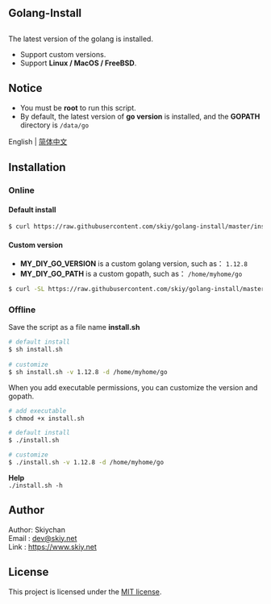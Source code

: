 Golang-Install
------
## 

The latest version of the golang is installed.   
- Support custom versions.   
- Support **Linux / MacOS / FreeBSD**.

## Notice
- You must be **root** to run this script.
- By default, the latest version of **go version** is installed, and the **GOPATH** directory is ```/data/go```

English | [简体中文](./README_CN.md)

## Installation
### Online
#### Default install 
```sh
$ curl https://raw.githubusercontent.com/skiy/golang-install/master/install.sh | sh
```

#### Custom version   
- **MY_DIY_GO_VERSION** is a custom golang version, such as： ```1.12.8```
- **MY_DIY_GO_PATH** is a custom gopath, such as： ```/home/myhome/go```

```sh
$ curl -SL https://raw.githubusercontent.com/skiy/golang-install/master/install.sh | sh /dev/stdin -v MY_DIY_GO_VERSION -d MY_DIY_GO_PATH
```

### Offline
Save the script as a file name **install.sh**    

```sh
# default install
$ sh install.sh   
   
# customize  
$ sh install.sh -v 1.12.8 -d /home/myhome/go 
```
  
When you add executable permissions, you can customize the version and gopath.   
```sh
# add executable
$ chmod +x install.sh

# default install
$ ./install.sh

# customize 
$ ./install.sh -v 1.12.8 -d /home/myhome/go
```

**Help**   
```./install.sh -h```

## Author
Author: Skiychan   
Email : dev@skiy.net   
Link  : https://www.skiy.net 

## License

This project is licensed under the [MIT license](https://github.com/totoval/totoval/blob/master/LICENSE).